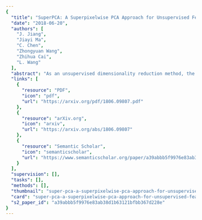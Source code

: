 ```yaml
---
{
  "title": "SuperPCA: A Superpixelwise PCA Approach for Unsupervised Feature Extraction of Hyperspectral Imagery",
  "date": "2018-06-20",
  "authors": [
    "J. Jiang",
    "Jiayi Ma",
    "C. Chen",
    "Zhongyuan Wang",
    "Zhihua Cai",
    "L. Wang"
  ],
  "abstract": "As an unsupervised dimensionality reduction method, the principal component analysis (PCA) has been widely considered as an efficient and effective preprocessing step for hyperspectral image (HSI) processing and analysis tasks. It takes each band as a whole and globally extracts the most representative bands. However, different homogeneous regions correspond to different objects, whose spectral features are diverse. Therefore, it is inappropriate to carry out dimensionality reduction through a unified projection for an entire HSI. In this paper, a simple but very effective superpixelwise PCA (SuperPCA) approach is proposed to learn the intrinsic low-dimensional features of HSIs. In contrast to classical PCA models, the SuperPCA has four main properties: 1) unlike the traditional PCA method based on a whole image, the SuperPCA takes into account the diversity in different homogeneous regions, that is, different regions should have different projections; 2) most of the conventional feature extraction models cannot directly use the spatial information of HSIs, while the SuperPCA is able to incorporate the spatial context information into the unsupervised dimensionality reduction by superpixel segmentation; 3) since the regions obtained by superpixel segmentation have homogeneity, the SuperPCA can extract potential low-dimensional features even under noise; and 4) although the SuperPCA is an unsupervised method, it can achieve a competitive performance when compared with supervised approaches. The resulting features are discriminative, compact, and noise-resistant, leading to an improved HSI classification performance. Experiments on three public data sets demonstrate that the SuperPCA model significantly outperforms the conventional PCA-based dimensionality reduction baselines for HSI classification, and some state-of-the-art feature extraction approaches. The MATLAB source code is available at https://github.com/junjun-jiang/SuperPCA.",
  "links": [
    {
      "resource": "PDF",
      "icon": "pdf",
      "url": "https://arxiv.org/pdf/1806.09807.pdf"
    },
    {
      "resource": "arXiv.org",
      "icon": "arxiv",
      "url": "https://arxiv.org/abs/1806.09807"
    },
    {
      "resource": "Semantic Scholar",
      "icon": "semanticscholar",
      "url": "https://www.semanticscholar.org/paper/a39abbb5f9976e83ab38d1b63121bfbb367d228e"
    }
  ],
  "supervision": [],
  "tasks": [],
  "methods": [],
  "thumbnail": "super-pca-a-superpixelwise-pca-approach-for-unsupervised-feature-extraction-of-hyperspectral-imagery-thumb.jpg",
  "card": "super-pca-a-superpixelwise-pca-approach-for-unsupervised-feature-extraction-of-hyperspectral-imagery-card.jpg",
  "s2_paper_id": "a39abbb5f9976e83ab38d1b63121bfbb367d228e"
}
---
```


